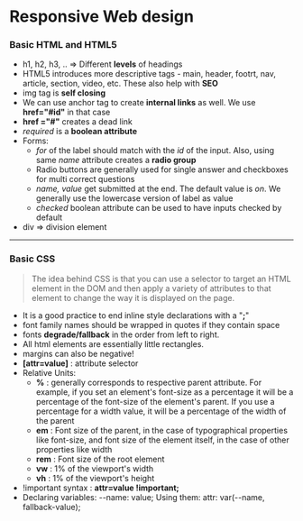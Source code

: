 # Responsive Web design

### Basic HTML and HTML5
- h1, h2, h3, .. => Different __levels__ of headings
- HTML5 introduces more descriptive tags - main, header, footrt, nav, article, section, video, etc. These also help with __SEO__
- img tag is __self closing__
- We can use anchor tag to create __internal links__ as well. We use __href="#id"__ in that case
- __href ="#"__ creates a dead link
- _required_ is a __boolean attribute__
-  Forms:
	- _for_ of the label should match with the _id_ of the input. Also, using same 	_name_ attribute creates a __radio group__
	- Radio buttons are generally used for single answer and checkboxes for multi correct questions
	- _name, value_ get submitted at the end. The default value is _on_. We generally use the lowercase version of label as value
	- _checked_ boolean attribute can be used to have inputs checked by default
- div => division element 
---
### Basic CSS

> The idea behind CSS is that you can use a selector to target an HTML element in the DOM and then apply a variety of attributes to that element to change the way it is displayed on the page.
- It is a good practice to end inline style declarations with a "__;__"
- font family names should be wrapped in quotes if they contain space
- fonts __degrade/fallback__ in the order from left to right. 
- All html elements are essentially little rectangles.
- margins can also be negative!
- __[attr=value]__ : attribute selector
- Relative Units:
	- __%__ : generally corresponds to respective parent attribute. For example, if you set an element's font-size as a percentage it will be a percentage of the font-size of the element's parent. If you use a percentage for a width value, it will be a percentage of the width of the parent
	- __em__ : Font size of the parent, in the case of typographical properties like font-size, and font size of the element itself, in the case of other properties like width
	- __rem__ : Font size of the root element
	- __vw__ : 1% of the viewport's width
	- __vh__ : 1% of the viewport's height
- !important syntax :  __attr=value !important;__
- Declaring variables: --name: value; Using them: attr: var(--name, fallback-value);
<!--stackedit_data:
eyJoaXN0b3J5IjpbLTU3ODA1ODg0MiwtMzEyOTIzOTgwLDE0MD
c2ODg5ODQsNzM4NDgzNjk2LC0xNjg3ODY4MjQzLDE0MTA3NDU5
OTMsLTk5NjY5NTA3MywtNTkzMzM3Njc0XX0=
-->